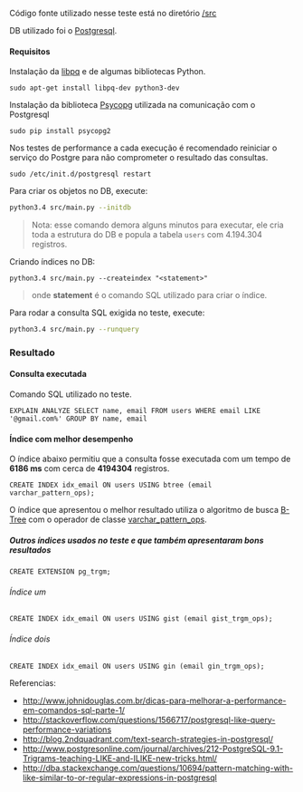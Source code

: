 Código fonte utilizado nesse teste está no diretório [/src](https://github.com/johnidm/interview-tests/tree/master/test-three/src)

DB utilizado foi o [Postgresql](http://www.postgresql.org/).

#### Requisitos

Instalação da [libpq](http://www.postgresql.org/docs/9.4/static/libpq.html) e de algumas bibliotecas Python.

```
sudo apt-get install libpq-dev python3-dev
```

Instalação da biblioteca [Psycopg](http://initd.org/psycopg/) utilizada na comunicação com o Postgresql

```
sudo pip install psycopg2
```

Nos testes de performance a cada execução é recomendado reiniciar o serviço do Postgre para não comprometer o resultado das consultas.

```
sudo /etc/init.d/postgresql restart 
```

Para criar os objetos no DB, execute: 
```bash
python3.4 src/main.py --initdb
```
> Nota: esse comando demora alguns minutos para executar, ele cria toda a estrutura do DB e popula a tabela `users` com 4.194.304 registros.


Criando índices no DB:
```
python3.4 src/main.py --createindex "<statement>"
```
> onde **statement** é o comando SQL utilizado para criar o índice.

Para rodar a consulta SQL exigida no teste, execute:
```bash
python3.4 src/main.py --runquery
``` 

### Resultado

#### Consulta executada

Comando SQL utilizado no teste.
```
EXPLAIN ANALYZE SELECT name, email FROM users WHERE email LIKE '@gmail.com%' GROUP BY name, email
```

#### Índice com melhor desempenho

O índice abaixo permitiu que a consulta fosse executada com um tempo de **6186 ms** com cerca de **4194304** registros.

```
CREATE INDEX idx_email ON users USING btree (email varchar_pattern_ops);
```

O índice que apresentou o melhor resultado utiliza o algoritmo de busca [B-Tree](http://www.postgresql.org/docs/9.2/static/indexes-types.html) com o operador de classe [varchar_pattern_ops](http://www.postgresql.org/docs/9.3/static/indexes-opclass.html).

##### Outros índices usados no teste e que também apresentaram bons resultados

```
CREATE EXTENSION pg_trgm;
```

###### Índice um

```
CREATE INDEX idx_email ON users USING gist (email gist_trgm_ops);
```

###### Índice dois

```
CREATE INDEX idx_email ON users USING gin (email gin_trgm_ops);
```

Referencias:
* http://www.johnidouglas.com.br/dicas-para-melhorar-a-performance-em-comandos-sql-parte-1/
* http://stackoverflow.com/questions/1566717/postgresql-like-query-performance-variations
* http://blog.2ndquadrant.com/text-search-strategies-in-postgresql/
* http://www.postgresonline.com/journal/archives/212-PostgreSQL-9.1-Trigrams-teaching-LIKE-and-ILIKE-new-tricks.html/
* http://dba.stackexchange.com/questions/10694/pattern-matching-with-like-similar-to-or-regular-expressions-in-postgresql
